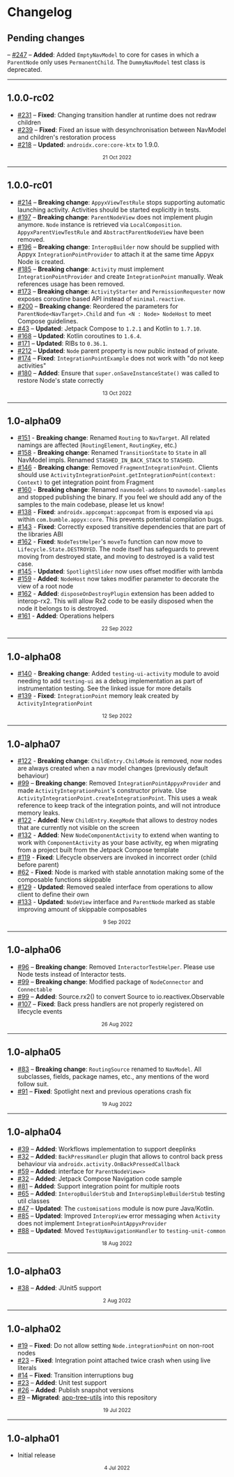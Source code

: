 # Changelog

## Pending changes

– [#247](https://github.com/bumble-tech/appyx/pull/247) – **Added**: Added `EmptyNavModel` to core for cases in which a `ParentNode` only uses `PermanentChild`. The `DummyNavModel` test class is deprecated.

---

## 1.0.0-rc02

- [#231](https://github.com/bumble-tech/appyx/pull/231) – **Fixed**: Changing transition handler at runtime does not redraw children
- [#239](https://github.com/bumble-tech/appyx/pull/239) – **Fixed**: Fixed an issue with desynchronisation between NavModel and children's restoration process
- [#218](https://github.com/bumble-tech/appyx/pull/218) – **Updated**: `androidx.core:core-ktx` to 1.9.0.

<div style="text-align: center"><small>21 Oct 2022</small></div>

---

## 1.0.0-rc01

- [#214](https://github.com/bumble-tech/appyx/pull/214) – **Breaking change**: `AppyxViewTestRule` stops supporting automatic launching activity. Activities should be started explicitly in tests.
- [#197](https://github.com/bumble-tech/appyx/pull/197) – **Breaking change**: `ParentNodeView` does not implement plugin anymore. `Node` instance is retrieved via `LocalComposition`. `AppyxParentViewTestRule` and `AbstractParentNodeView` have been removed. 
- [#196](https://github.com/bumble-tech/appyx/pull/196) – **Breaking change**: `InteropBuilder` now should be supplied with Appyx `IntegrationPointProvider` to attach it at the same time Appyx Node is created.
- [#185](https://github.com/bumble-tech/appyx/issues/185) – **Breaking change**: `Activity` must implement `IntegrationPointProvider` and create `IntegrationPoint` manually. Weak references usage has been removed.
- [#173](https://github.com/bumble-tech/appyx/pull/173) – **Breaking change**: `ActivityStarter` and `PermissionRequester` now exposes coroutine based API instead of `minimal.reactive`.
- [#200](https://github.com/bumble-tech/appyx/pull/200) – **Breaking change**: Reordered the parameters for `ParentNode<NavTarget>.Child` and `fun <N : Node> NodeHost` to meet Compose guidelines.
- [#43](https://github.com/bumble-tech/appyx/pull/43) – **Updated**: Jetpack Compose to `1.2.1` and Kotlin to `1.7.10`.
- [#168](https://github.com/bumble-tech/appyx/pull/168) – **Updated**: Kotlin coroutines to `1.6.4`.
- [#171](https://github.com/bumble-tech/appyx/pull/171) – **Updated**: RIBs to `0.36.1`.
- [#212](https://github.com/bumble-tech/appyx/pull/212) – **Updated**: `Node` parent property is now public instead of private.
- [#174](https://github.com/bumble-tech/appyx/issues/174) – **Fixed**: `IntegrationPointExample` does not work with "do not keep activities"
- [#180](https://github.com/bumble-tech/appyx/pull/180) – **Added**: Ensure that `super.onSaveInstanceState()` was called to restore Node's state correctly

<div style="text-align: center"><small>13 Oct 2022</small></div>

---

## 1.0-alpha09

- [#151](https://github.com/bumble-tech/appyx/issues/151) - **Breaking change**: Renamed `Routing` to `NavTarget`. All related namings are affected (`RoutingElement`, `RoutingKey`, etc.)
- [#158](https://github.com/bumble-tech/appyx/issues/158) - **Breaking change**: Renamed `TransitionState` to `State` in all NavModel impls. Renamed `STASHED_IN_BACK_STACK` to `STASHED`.
- [#146](https://github.com/bumble-tech/appyx/issues/146) - **Breaking change**: Removed `FragmentIntegrationPoint`. Clients should use `ActivityIntegrationPoint.getIntegrationPoint(context: Context)` to get integration point from Fragment 
- [#160](https://github.com/bumble-tech/appyx/issues/160) - **Breaking change**: Renamed `navmodel-addons` to `navmodel-samples` and stopped publishing the binary. If you feel we should add any of the samples to the main codebase, please let us know! 
- [#138](https://github.com/bumble-tech/appyx/pull/138) - **Fixed**: `androidx.appcompat:appcompat` from is exposed via `api` within `com.bumble.appyx:core`. This prevents potential compilation bugs.
- [#143](https://github.com/bumble-tech/appyx/issues/143) - **Fixed**: Correctly exposed transitive dependencies that are part of the libraries ABI
- [#162](https://github.com/bumble-tech/appyx/pull/162) - **Fixed**: `NodeTestHelper`'s `moveTo` function can now move to `Lifecycle.State.DESTROYED`. The node itself has safeguards to prevent moving from destroyed state, and moving to destroyed is a valid test case.
- [#145](https://github.com/bumble-tech/appyx/issues/145) - **Updated**: `SpotlightSlider` now uses offset modifier with lambda
- [#159](https://github.com/bumble-tech/appyx/pull/159) - **Added**: `NodeHost` now takes modifier parameter to decorate the view of a root node
- [#162](https://github.com/bumble-tech/appyx/pull/162) - **Added**: `disposeOnDestroyPlugin` extension has been added to interop-rx2. This will allow Rx2 code to be easily disposed when the node it belongs to is destroyed. 
- [#161](https://github.com/bumble-tech/appyx/pull/161) - **Added**: Operations helpers

<div style="text-align: center"><small>22 Sep 2022</small></div>

---

## 1.0-alpha08

- [#140](https://github.com/bumble-tech/appyx/issues/140) - **Breaking change**: Added `testing-ui-activity` module to avoid needing to add `testing-ui` as a debug implementation as part of instrumentation testing. See the linked issue for more details
- [#139](https://github.com/bumble-tech/appyx/pull/139) - **Fixed**: `IntegrationPoint` memory leak created by `ActivityIntegrationPoint`

<div style="text-align: center"><small>12 Sep 2022</small></div>

---

## 1.0-alpha07

- [#122](https://github.com/bumble-tech/appyx/pull/122) - **Breaking change**: `ChildEntry.ChildMode` is removed, now nodes are always created when a nav model changes (previously default behaviour)
- [#99](https://github.com/bumble-tech/appyx/pull/99) – **Breaking change**: Removed `IntegrationPointAppyxProvider` and made `ActivityIntegrationPoint`'s constructor private. Use `ActivityIntegrationPoint.createIntegrationPoint`. This uses a weak reference to keep track of the integration points, and will not introduce memory leaks.
- [#122](https://github.com/bumble-tech/appyx/pull/122) - **Added**: New `ChildEntry.KeepMode` that allows to destroy nodes that are currently not visible on the screen
- [#132](https://github.com/bumble-tech/appyx/pull/132) - **Added**: New `NodeComponentActivity` to extend when wanting to work with `ComponentActivity` as your base activity, eg when migrating from a project built from the Jetpack Compose template
- [#119](https://github.com/bumble-tech/appyx/pull/119) - **Fixed**: Lifecycle observers are invoked in incorrect order (child before parent)
- [#62](https://github.com/bumble-tech/appyx/pull/62) - **Fixed**: Node is marked with stable annotation making some of the composable functions skippable
- [#129](https://github.com/bumble-tech/appyx/pull/129) - **Updated**: Removed sealed interface from operations to allow client to define their own
- [#133](https://github.com/bumble-tech/appyx/pull/133) - **Updated**: `NodeView` interface and `ParentNode` marked as stable improving amount of skippable composables

<div style="text-align: center"><small>9 Sep 2022</small></div>

---

## 1.0-alpha06

- [#96](https://github.com/bumble-tech/appyx/pull/96) – **Breaking change**: Removed `InteractorTestHelper`. Please use Node tests instead of Interactor tests.
- [#99](https://github.com/bumble-tech/appyx/pull/99) – **Breaking change**: Modified package of `NodeConnector` and `Connectable`
- [#99](https://github.com/bumble-tech/appyx/pull/99) – **Added**: Source<T>.rx2() to convert Source<T> to io.reactivex.Observable<T>
- [#107](https://github.com/bumble-tech/appyx/pull/107) – **Fixed**: Back press handlers are not properly registered on lifecycle events

<div style="text-align: center"><small>26 Aug 2022</small></div>

---

## 1.0-alpha05

- [#83](https://github.com/bumble-tech/appyx/issues/83) – **Breaking change**: `RoutingSource` renamed to `NavModel`. All subclasses, fields, package names, etc., any mentions of the word follow suit.
- [#91](https://github.com/bumble-tech/appyx/pull/91) – **Fixed**: Spotlight next and previous operations crash fix 

<div style="text-align: center"><small>19 Aug 2022</small></div>

---

## 1.0-alpha04

- [#39](https://github.com/bumble-tech/appyx/pull/39) – **Added**: Workflows implementation to support deeplinks
- [#32](https://github.com/bumble-tech/appyx/pull/32) – **Added**: `BackPressHandler` plugin that allows to control back press behaviour via `androidx.activity.OnBackPressedCallback`
- [#59](https://github.com/bumble-tech/appyx/issues/59) – **Added**: interface for `ParentNodeView<>`
- [#32](https://github.com/bumble-tech/appyx/issues/69) – **Added**: Jetpack Compose Navigation code sample
- [#81](https://github.com/bumble-tech/appyx/issues/81) – **Added**: Support integration point for multiple roots
- [#65](https://github.com/bumble-tech/appyx/pull/65) – **Added**: `InteropBuilderStub` and `InteropSimpleBuilderStub` testing util classes
- [#47](https://github.com/bumble-tech/appyx/issues/47) – **Updated**: The `customisations` module is now pure Java/Kotlin.
- [#85](https://github.com/bumble-tech/appyx/issues/85) – **Updated**: Improved `InteropView` error messaging when `Activity` does not implement `IntegrationPointAppyxProvider`
- [#88](https://github.com/bumble-tech/appyx/issues/88) – **Updated**: Moved `TestUpNavigationHandler` to `testing-unit-common`

<div style="text-align: center"><small>18 Aug 2022</small></div>

---

## 1.0-alpha03

- [#38](https://github.com/bumble-tech/appyx/pull/38) – **Added**: JUnit5 support

<div style="text-align: center"><small>2 Aug 2022</small></div>

---

## 1.0-alpha02

- [#19](https://github.com/bumble-tech/appyx/pull/19) – **Fixed**: Do not allow setting `Node.integrationPoint` on non-root nodes
- [#23](https://github.com/bumble-tech/appyx/pull/21) – **Fixed**: Integration point attached twice crash when using live literals
- [#14](https://github.com/bumble-tech/appyx/issues/14) – **Fixed**: Transition interruptions bug
- [#23](https://github.com/bumble-tech/appyx/pull/23) – **Added**: Unit test support
- [#26](https://github.com/bumble-tech/appyx/issues/26) – **Added**: Publish snapshot versions
- [#9](https://github.com/bumble-tech/appyx/pull/9) – **Migrated**: [app-tree-utils](https://github.com/badoo/app-tree-utils) into this repository

<div style="text-align: center"><small>19 Jul 2022</small></div>

---

## 1.0-alpha01

- Initial release

<div style="text-align: center"><small>4 Jul 2022</small></div>

